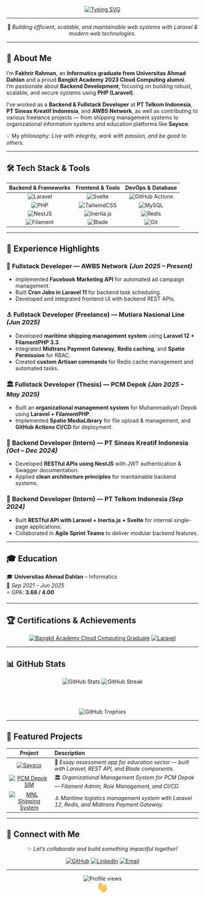 <!-- 🌟 README.md — Fakhrir Rahman -->
<div align="center">
  
<a href="https://git.io/typing-svg"><img src="https://readme-typing-svg.herokuapp.com?font=Fira+Code&weight=600&size=24&duration=3000&pause=1000&color=20B2AA&center=true&vCenter=true&width=600&lines=Hi%2C+I'm+Fakhrir+Rahman!+%F0%9F%91%8B;Backend+%7C+Fullstack+Developer" alt="Typing SVG" /></a>

---

🧠 *Building efficient, scalable, and maintainable web systems with Laravel & modern web technologies.*

</div>

---

## 📖 About Me

I’m **Fakhrir Rahman**, an **Informatics graduate from Universitas Ahmad Dahlan** and a proud **Bangkit Academy 2023 Cloud Computing alumni**.  
I’m passionate about **Backend Development**, focusing on building robust, scalable, and secure systems using **PHP (Laravel)**.  

I’ve worked as a **Backend & Fullstack Developer** at **PT Telkom Indonesia**, **PT Sineas Kreatif Indonesia**, and **AWBS Network**, as well as contributing to various freelance projects — from shipping management systems to organizational information systems and education platforms like **Saysco**.  

💡 My philosophy: *Live with integrity, work with passion, and be good to others.*

---

## 🛠️ Tech Stack & Tools

<div align="center">

| Backend & Frameworks | Frontend & Tools | DevOps & Database |
|:--------------------:|:----------------:|:-----------------:|
| ![Laravel](https://img.shields.io/badge/Laravel-FF2D20?style=for-the-badge&logo=laravel&logoColor=white) | ![Svelte](https://img.shields.io/badge/Svelte-FF3E00?style=for-the-badge&logo=svelte&logoColor=white) | ![GitHub Actions](https://img.shields.io/badge/GitHub%20Actions-2088FF?style=for-the-badge&logo=github-actions&logoColor=white) |
| ![PHP](https://img.shields.io/badge/PHP-777BB4?style=for-the-badge&logo=php&logoColor=white) | ![TailwindCSS](https://img.shields.io/badge/TailwindCSS-06B6D4?style=for-the-badge&logo=tailwindcss&logoColor=white) | ![MySQL](https://img.shields.io/badge/MySQL-4479A1?style=for-the-badge&logo=mysql&logoColor=white) |
| ![NestJS](https://img.shields.io/badge/NestJS-E0234E?style=for-the-badge&logo=nestjs&logoColor=white) | ![Inertia.js](https://img.shields.io/badge/Inertia.js-2E77BB?style=for-the-badge&logo=inertia&logoColor=white) | ![Redis](https://img.shields.io/badge/Redis-DC382D?style=for-the-badge&logo=redis&logoColor=white) |
| ![Filament](https://img.shields.io/badge/FilamentPHP-1E293B?style=for-the-badge&logo=php&logoColor=white) | ![Blade](https://img.shields.io/badge/Blade-FF2D20?style=for-the-badge&logo=laravel&logoColor=white) | ![Git](https://img.shields.io/badge/Git-F05032?style=for-the-badge&logo=git&logoColor=white) |

</div>

---

## 💼 Experience Highlights

### 🧩 **Fullstack Developer — AWBS Network** *(Jun 2025 – Present)*
- Implemented **Facebook Marketing API** for automated ad campaign management.  
- Built **Cron Jobs in Laravel 11** for backend task scheduling.  
- Developed and integrated frontend UI with backend REST APIs.

### ⚓ **Fullstack Developer (Freelance) — Mutiara Nasional Line** *(Jun 2025)*  
- Developed **maritime shipping management system** using **Laravel 12 + FilamentPHP 3.3**.  
- Integrated **Midtrans Payment Gateway**, **Redis caching**, and **Spatie Permission** for RBAC.  
- Created **custom Artisan commands** for Redis cache management and automated tasks.  

### 🏛️ **Fullstack Developer (Thesis) — PCM Depok** *(Jan 2025 – May 2025)*  
- Built an **organizational management system** for Muhammadiyah Depok using **Laravel + FilamentPHP**.  
- Implemented **Spatie MediaLibrary** for file upload & management, and **GitHub Actions CI/CD** for deployment.

### 💼 **Backend Developer (Intern) — PT Sineas Kreatif Indonesia** *(Oct – Dec 2024)*  
- Developed **RESTful APIs using NestJS** with JWT authentication & Swagger documentation.  
- Applied **clean architecture principles** for maintainable backend systems.

### 💼 **Backend Developer (Intern) — PT Telkom Indonesia** *(Sep 2024)*  
- Built **RESTful API with Laravel + Inertia.js + Svelte** for internal single-page applications.  
- Collaborated in **Agile Sprint Teams** to deliver modular backend features.

---

## 🎓 Education

🎓 **Universitas Ahmad Dahlan** – Informatics  
📅 *Sep 2021 – Jun 2025*  
⭐ GPA: **3.66 / 4.00**

---

## 🏆 Certifications & Achievements

<div align="center">

[![Bangkit Academy Cloud Computing Graduate](https://img.shields.io/badge/Bangkit%20Academy-Cloud%20Computing-F4B400?style=for-the-badge&logo=google-cloud&logoColor=white)](https://grow.google/bangkit/)
[![Laravel](https://img.shields.io/badge/Laravel%20Framework-Advanced%20Developer-FF2D20?style=for-the-badge&logo=laravel&logoColor=white)](https://laravel.com)

</div>

---

## 📊 GitHub Stats

<div align="center">

<img src="https://github-readme-stats.vercel.app/api?username=fakhrirrahman&show_icons=true&theme=tokyonight&hide_border=true&border_radius=12" height="165" alt="GitHub Stats" />
<img src="https://github-readme-streak-stats.herokuapp.com/?user=fakhrirrahman&theme=tokyonight&hide_border=true&border_radius=12" height="165" alt="GitHub Streak" />

<br><br>

<img src="https://github-profile-trophy.vercel.app/?username=fakhrirrahman&theme=onedark&no-frame=true&margin-w=15&margin-h=15&column=5" alt="GitHub Trophies" />

</div>

---

## 🚀 Featured Projects

<div align="center">

| Project | Description |
|:--------:|:-------------|
| [![Saysco](https://github-readme-stats.vercel.app/api/pin/?username=fakhrirrahman&repo=saysco&theme=tokyonight&hide_border=true)](https://github.com/fakhrirrahman/saysco) | 🧾 *Essay assessment app for education sector — built with Laravel, REST API, and Blade components.* |
| [![PCM Depok SIM](https://github-readme-stats.vercel.app/api/pin/?username=fakhrirrahman&repo=pcm-depok&theme=tokyonight&hide_border=true)](https://github.com/fakhrirrahman/pcm-depok) | 🏛️ *Organizational Management System for PCM Depok — Filament Admin, Role Management, and CI/CD.* |
| [![MNL Shipping System](https://github-readme-stats.vercel.app/api/pin/?username=fakhrirrahman&repo=mnl-shipping&theme=tokyonight&hide_border=true)](https://github.com/fakhrirrahman/mnl-shipping) | ⚓ *Maritime logistics management system with Laravel 12, Redis, and Midtrans Payment Gateway.* |

</div>

---

## 🤝 Connect with Me

<div align="center">

✨ *Let’s collaborate and build something impactful together!*  

[![GitHub](https://img.shields.io/badge/GitHub-181717?style=for-the-badge&logo=github&logoColor=white)](https://github.com/fakhrirrahman)
[![LinkedIn](https://img.shields.io/badge/LinkedIn-0A66C2?style=for-the-badge&logo=linkedin&logoColor=white)](https://www.linkedin.com/in/fahrirrahman/)
[![Email](https://img.shields.io/badge/Email-fakhrirrahman7%40gmail.com-red?style=for-the-badge&logo=gmail&logoColor=white)](mailto:fakhrirrahman7@gmail.com)

</div>

---

<div align="center">
  
<img src="https://komarev.com/ghpvc/?username=fakhrirrahman&label=Profile+Views&color=00C2A8&style=flat-square" alt="Profile views" />
<br>
<img src="https://raw.githubusercontent.com/ABSphreak/ABSphreak/master/gifs/Hi.gif" width="30px" alt="Hand Wave" />

</div>
